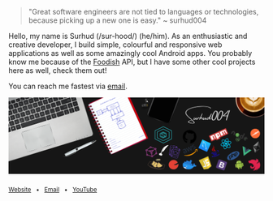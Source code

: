 > "Great software engineers are not tied to languages or technologies, because picking up a new one is easy."
> ~ surhud004

Hello, my name is Surhud (/sur-hood/) (he/him). As an enthusiastic and creative developer, I build simple, colourful and responsive web applications as well as some amazingly cool Android apps. You probably know me because of the [Foodish](https://github.com/surhud004/Foodish) API, but I have some other cool projects here as well, check them out!

You can reach me fastest via [email](mailto:surhud004@gmail.com?subject=Hello%20from%20GitHub).

![](https://github.com/surhud004/surhud004/blob/main/GitHub_Header.png)

<sub>[Website](https://surhud004.github.io/) &nbsp; • &nbsp; [Email](mailto:surhud004@gmail.com?subject=Hello%20from%20GitHub) &nbsp; • &nbsp; [YouTube](https://www.youtube.com/@surhud004)</sub>
